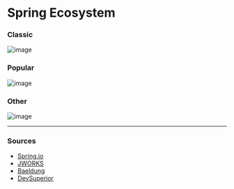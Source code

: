 # Spring Ecosystem


### Classic

![image](https://ordina-jworks.github.io/img/spring-ecosystem/spring-classic.png)


### Popular

![image](https://ordina-jworks.github.io/img/spring-ecosystem/spring-popular.png)

### Other

![image](https://ordina-jworks.github.io/img/spring-ecosystem/spring-other.png)



<hr/>




### Sources

<ul>
  <li><a href="https://spring.io/projects">Spring.io</li>
  <li><a href="https://ordina-jworks.github.io/spring/2017/06/07/Spring-IO-2017-The-Spring-ecosystem.html">JWORKS</li>
  <li><a href="https://www.baeldung.com">Baeldung</li>  
  <li><a href="https://devsuperior.com.br/">DevSuperior</a></li>

</ul>
